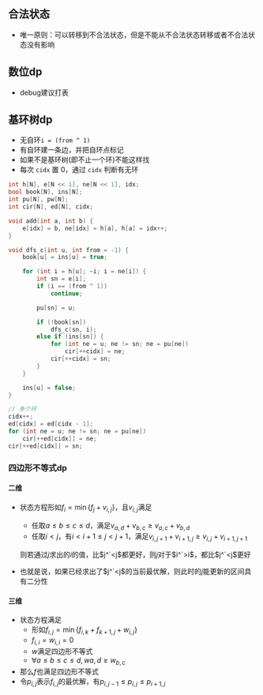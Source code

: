## 合法状态
- 唯一原则：可以转移到不合法状态，但是不能从不合法状态转移或者不合法状态没有影响

## 数位dp
- debug建议打表

## 基环树dp

- 无自环`i = (from ^ 1)`
- 有自环建一条边，并把自环点标记
- 如果不是基环树(即不止一个环)不能这样找
- 每次 `cidx` 置 0，通过 `cidx` 判断有无环

```cpp
int h[N], e[N << 1], ne[N << 1], idx;
bool book[N], ins[N];
int pu[N], pw[N];
int cir[N], ed[N], cidx;

void add(int a, int b) {
    e[idx] = b, ne[idx] = h[a], h[a] = idx++;
}

void dfs_c(int u, int from = -1) {
    book[u] = ins[u] = true;

    for (int i = h[u]; ~i; i = ne[i]) {
        int sn = e[i];
        if (i == (from ^ 1))
            continue;

        pu[sn] = u;

        if (!book[sn])
            dfs_c(sn, i);
        else if (ins[sn]) {
            for (int ne = u; ne != sn; ne = pu[ne])
                cir[++cidx] = ne;
            cir[++cidx] = sn;
        }
    }

    ins[u] = false;
}

// 多个环
cidx++;
ed[cidx] = ed[cidx - 1];
for (int ne = u; ne != sn; ne = pu[ne])
    cir[++ed[cidx]] = ne;
cir[++ed[cidx]] = sn;
```

### 四边形不等式dp
#### 二维
- 状态方程形如$f_i=\min\{f_j+v_{i,j}\}$，且$v_{i,j}$满足
  - 任取$a\leq b\leq c\leq d$，满足$v_{a,d}+v_{b,c}\geq v_{a,c}+v_{b,d}$
  - 任取$i<j$，有$i<i+1\leq j<j+1$，满足$v_{i,j+1}+v_{i+1,j}\geq v_{i,j}+v_{i+1,j+1}$
  
  则若通过$j$求出的$i$的值，比$j^`<j$都更好，则$j$对于$i^`>i$，都比$j^`<j$更好
- 也就是说，如果已经求出了$j^`<j$的当前最优解，则此时的$j$能更新的区间具有二分性

#### 三维
- 状态方程满足
  - 形如$f_{i,j}=\min\{f_{i,k}+f_{k+1,j}+w_{i,j}\}$
  - $f_{i,i}=w_{i,i}=0$
  - $w$满足四边形不等式
  - $\forall a\leq b\leq c\leq d, w{a,d}\geq w_{b,c}$
- 那么$f$也满足四边形不等式
- 令$p_{i,j}$表示$f_{i,j}$的最优解，有$p_{i,j-1}\leq p_{i,j}\leq p_{i+1,j}$